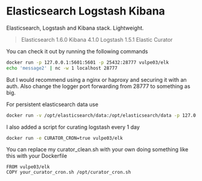 # Elasticsearch Logstash Kibana

Elasticsearch, Logstash and Kibana stack. Lightweight.

> Elasticsearch 1.6.0
> Kibana 4.1.0
> Logstash 1.5.1
> Elastic Curator

You can check it out by running the following commands
```bash
docker run -p 127.0.0.1:5601:5601 -p 25432:28777 vulpe03/elk
echo 'message2' | nc -w 1 localhost 28777
```

But I would recommend using a nginx or haproxy and securing it with an auth. Also change the logger port forwarding from 28777 to something as big.

For persistent elasticsearch data use
```bash
docker run -v /opt/elasticsearch/data:/opt/elasticsearch/data -p 127.0.0.1:5601:5601 -p 25432:28777 vulpe03/elk
```

I also added a script for curating logstash every 1 day
```bash
docker run -e CURATOR_CRON=true vulpe03/elk
```

You can replace my curator_clean.sh with your own doing something like this with your Dockerfile
```
FROM vulpe03/elk
COPY your_curator_cron.sh /opt/curator_cron.sh
```
